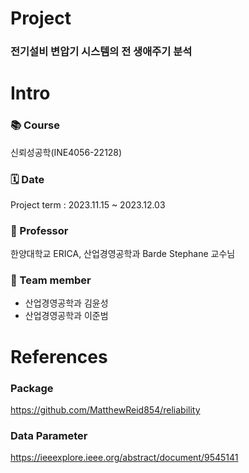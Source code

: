 # Project
### 전기설비 변압기 시스템의 전 생애주기 분석

# Intro 
### 📚 Course
신뢰성공학(INE4056-22128) </br>
### 🗓️ Date 
Project term : 2023.11.15 ~ 2023.12.03 </br>
### :man: Professor 
  한양대학교 ERICA, 산업경영공학과 Barde Stephane 교수님 
### 👥 Team member 
  * 산업경영공학과 김윤성
  * 산업경영공학과 이준범

# References
### Package
https://github.com/MatthewReid854/reliability
### Data Parameter
https://ieeexplore.ieee.org/abstract/document/9545141
